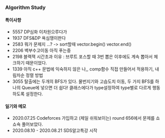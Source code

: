 ### Algorithm Study

#### 특이사항
 * 5557 DP심화 이차원으루다가
 * 1937 DFS&DP 욕심쟁이판다
 * 2583 뭐가 문제지 ...? -> sort할때 vector.begin() vector.end()
 * 2206 벽부수고이동 아직 푸는중
 * 2198 블랙잭 시간초과 이유 : 브루트 포스할 때 3번 뽑은 이후에도 계속 뽑아서 체크하기 때문이었다.
 * 1339 아직 c++ 문법에 익숙하지 않은 나,, comp함수 직접 만들어서 적용하기, 내림차순 정렬 방법
 * 3055 탈출에는 두개의 BFS가 있다. 물번지기와 고슴도치 이동, 두 가지 BFS를 하나의 Queue에 넣으면 더 쉽다! 클래스에다가 type설정하여 type별로 다르게 행동하도록 설정한다.
 
#### 일기와 메모
 * 2020.07.25 Codeforces 가입하고 (제일 쉬워보이는) round 656에서 문제를 쇼쇼쇽 풀어보았다.
 * 2020.08.10 - 2020.08.21 SDS알고특강 시작
